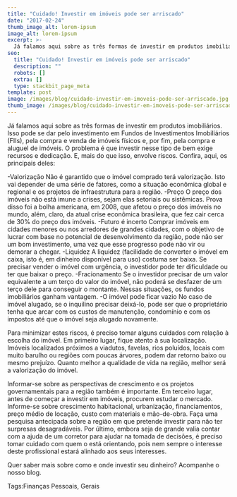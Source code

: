 ```yaml
---
title: "Cuidado! Investir em imóveis pode ser arriscado"
date: "2017-02-24"
thumb_image_alt: lorem-ipsum
image_alt: lorem-ipsum
excerpt: >-
  Já falamos aqui sobre as três formas de investir em produtos imobiliários. Isso pode se dar pelo investimento em Fundos de Investimentos Imobiliários (FIIs), pela compra e venda de imóveis físicos e, por fim, pela compra e aluguel de imóveis. O problema é que investir nesse tipo de bem exige recursos e dedicação. E, mais do que isso, envolve riscos. Confira, aqui, os principais deles:
seo:
  title: "Cuidado! Investir em imóveis pode ser arriscado"
  description: ""
  robots: []
  extra: []
  type: stackbit_page_meta
template: post
image: /images/blog/cuidado-investir-em-imoveis-pode-ser-arriscado.jpg
thumb_image: /images/blog/cuidado-investir-em-imoveis-pode-ser-arriscado.jpg
---
```


Já falamos aqui sobre as três formas de investir em produtos imobiliários. Isso pode se dar pelo investimento em Fundos de Investimentos Imobiliários (FIIs), pela compra e venda de imóveis físicos e, por fim, pela compra e aluguel de imóveis. O problema é que investir nesse tipo de bem exige recursos e dedicação. E, mais do que isso, envolve riscos. Confira, aqui, os principais deles:

-Valorização
Não é garantido que o imóvel comprado terá valorização. Isto vai depender de uma série de fatores, como a situação econômica global e regional e os projetos de infraestrutura para a região.
-Preço
O preço dos imóveis não está imune a crises, sejam elas setoriais ou sistêmicas. Prova disso foi a bolha americana, em 2008, que afetou o preço dos imóveis no mundo, além, claro, da atual crise econômica brasileira, que fez cair cerca de 30% do preço dos imóveis.
-Futuro é incerto
Comprar imóveis em cidades menores ou nos arredores de grandes cidades, com o objetivo de lucrar com base no potencial de desenvolvimento da região, pode não ser um bom investimento, uma vez que esse progresso pode não vir ou demorar a chegar.
-Liquidez
A liquidez (facilidade de converter o imóvel em caixa, isto é, em dinheiro disponível para uso) costuma ser baixa. Se precisar vender o imóvel com urgência, o investidor pode ter dificuldade ou ter que baixar o preço.
-Fracionamento
Se o investidor precisar de um valor equivalente a um terço do valor do imóvel, não poderá se desfazer de um terço dele para conseguir o montante. Nessas situações, os fundos imobiliários ganham vantagem.
-O imóvel pode ficar vazio
No caso de imóvel alugado, se o inquilino precisar deixá-lo, pode ser que o proprietário tenha que arcar com os custos de manutenção, condomínio e com os impostos até que o imóvel seja alugado novamente.

Para minimizar estes riscos, é preciso tomar alguns cuidados com relação à escolha do imóvel. Em primeiro lugar, fique atento à sua localização. Imóveis localizados próximos a viadutos, favelas, rios poluídos, locais com muito barulho ou regiões com poucas árvores, podem dar retorno baixo ou mesmo prejuízo. Quanto melhor a qualidade de vida na região, melhor será a valorização do imóvel.

Informar-se sobre as perspectivas de crescimento e os projetos governamentais para a região também é importante. Em terceiro lugar, antes de começar a investir em imóveis, procurem estudar o mercado. Informe-se sobre crescimento habitacional, urbanização, financiamentos, preço médio de locação, custo com materiais e mão-de-obra. Faça uma pesquisa antecipada sobre a região em que pretende investir para não ter surpresas desagradáveis. Por último, embora seja de grande valia contar com a ajuda de um corretor para ajudar na tomada de decisões, é preciso tomar cuidado com quem o está orientando, pois nem sempre o interesse deste profissional estará alinhado aos seus interesses.

Quer saber mais sobre como e onde investir seu dinheiro? Acompanhe o nosso blog.

Tags:Finanças Pessoais, Gerais
